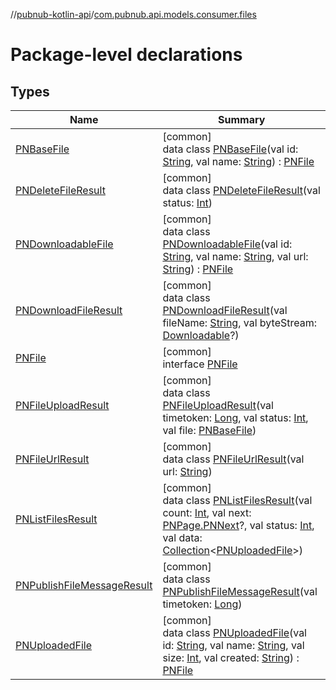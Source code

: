 //[pubnub-kotlin-api](../../index.md)/[com.pubnub.api.models.consumer.files](index.md)

# Package-level declarations

## Types

| Name | Summary |
|---|---|
| [PNBaseFile](-p-n-base-file/index.md) | [common]<br>data class [PNBaseFile](-p-n-base-file/index.md)(val id: [String](https://kotlinlang.org/api/latest/jvm/stdlib/kotlin/-string/index.html), val name: [String](https://kotlinlang.org/api/latest/jvm/stdlib/kotlin/-string/index.html)) : [PNFile](-p-n-file/index.md) |
| [PNDeleteFileResult](-p-n-delete-file-result/index.md) | [common]<br>data class [PNDeleteFileResult](-p-n-delete-file-result/index.md)(val status: [Int](https://kotlinlang.org/api/latest/jvm/stdlib/kotlin/-int/index.html)) |
| [PNDownloadableFile](-p-n-downloadable-file/index.md) | [common]<br>data class [PNDownloadableFile](-p-n-downloadable-file/index.md)(val id: [String](https://kotlinlang.org/api/latest/jvm/stdlib/kotlin/-string/index.html), val name: [String](https://kotlinlang.org/api/latest/jvm/stdlib/kotlin/-string/index.html), val url: [String](https://kotlinlang.org/api/latest/jvm/stdlib/kotlin/-string/index.html)) : [PNFile](-p-n-file/index.md) |
| [PNDownloadFileResult](-p-n-download-file-result/index.md) | [common]<br>data class [PNDownloadFileResult](-p-n-download-file-result/index.md)(val fileName: [String](https://kotlinlang.org/api/latest/jvm/stdlib/kotlin/-string/index.html), val byteStream: [Downloadable](../com.pubnub.kmp/-downloadable/index.md)?) |
| [PNFile](-p-n-file/index.md) | [common]<br>interface [PNFile](-p-n-file/index.md) |
| [PNFileUploadResult](-p-n-file-upload-result/index.md) | [common]<br>data class [PNFileUploadResult](-p-n-file-upload-result/index.md)(val timetoken: [Long](https://kotlinlang.org/api/latest/jvm/stdlib/kotlin/-long/index.html), val status: [Int](https://kotlinlang.org/api/latest/jvm/stdlib/kotlin/-int/index.html), val file: [PNBaseFile](-p-n-base-file/index.md)) |
| [PNFileUrlResult](-p-n-file-url-result/index.md) | [common]<br>data class [PNFileUrlResult](-p-n-file-url-result/index.md)(val url: [String](https://kotlinlang.org/api/latest/jvm/stdlib/kotlin/-string/index.html)) |
| [PNListFilesResult](-p-n-list-files-result/index.md) | [common]<br>data class [PNListFilesResult](-p-n-list-files-result/index.md)(val count: [Int](https://kotlinlang.org/api/latest/jvm/stdlib/kotlin/-int/index.html), val next: [PNPage.PNNext](../com.pubnub.api.models.consumer.objects/-p-n-page/-p-n-next/index.md)?, val status: [Int](https://kotlinlang.org/api/latest/jvm/stdlib/kotlin/-int/index.html), val data: [Collection](https://kotlinlang.org/api/latest/jvm/stdlib/kotlin.collections/-collection/index.html)&lt;[PNUploadedFile](-p-n-uploaded-file/index.md)&gt;) |
| [PNPublishFileMessageResult](-p-n-publish-file-message-result/index.md) | [common]<br>data class [PNPublishFileMessageResult](-p-n-publish-file-message-result/index.md)(val timetoken: [Long](https://kotlinlang.org/api/latest/jvm/stdlib/kotlin/-long/index.html)) |
| [PNUploadedFile](-p-n-uploaded-file/index.md) | [common]<br>data class [PNUploadedFile](-p-n-uploaded-file/index.md)(val id: [String](https://kotlinlang.org/api/latest/jvm/stdlib/kotlin/-string/index.html), val name: [String](https://kotlinlang.org/api/latest/jvm/stdlib/kotlin/-string/index.html), val size: [Int](https://kotlinlang.org/api/latest/jvm/stdlib/kotlin/-int/index.html), val created: [String](https://kotlinlang.org/api/latest/jvm/stdlib/kotlin/-string/index.html)) : [PNFile](-p-n-file/index.md) |
